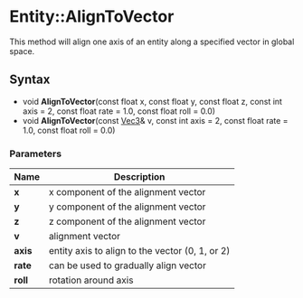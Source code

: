 # Entity::AlignToVector #
This method will align one axis of an entity along a specified vector in global space.

## Syntax ##
- void **AlignToVector**(const float x, const float y, const float z, const int axis = 2, const float rate = 1.0, const float roll = 0.0)
- void **AlignToVector**(const [Vec3](CPP_Vec3.md)& v, const int axis = 2, const float rate = 1.0, const float roll = 0.0)

### Parameters ###
| Name | Description |
| --- | --- |
| **x** | x component of the alignment vector  |
| **y** | y component of the alignment vector |
| **z** | z component of the alignment vector  |
| **v** | alignment vector  |
| **axis** | entity axis to align to the vector (0, 1, or 2) |
| **rate** | can be used to gradually align vector |
| **roll** | rotation around axis |
